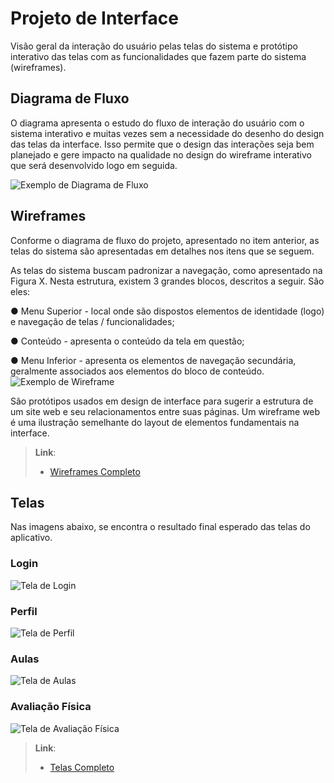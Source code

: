 # Projeto de Interface

Visão geral da interação do usuário pelas telas do sistema e protótipo interativo das telas com as funcionalidades que fazem parte do sistema (wireframes).

## Diagrama de Fluxo

O diagrama apresenta o estudo do fluxo de interação do usuário com o sistema interativo e muitas vezes sem a necessidade do desenho do design das telas da interface. Isso permite que o design das interações seja bem planejado e gere impacto na qualidade no design do wireframe interativo que será desenvolvido logo em seguida.

![Exemplo de Diagrama de Fluxo](img/DiagramaFluxoCrossfitme.PNG)

## Wireframes

Conforme o diagrama de fluxo do projeto, apresentado no item anterior, as telas do sistema são apresentadas em detalhes nos itens que se seguem.

As telas do sistema buscam padronizar a navegação, como apresentado na Figura X. Nesta estrutura, existem 3 grandes blocos, descritos a seguir. São eles:

● Menu Superior - local onde são dispostos elementos de identidade (logo) e navegação de telas / funcionalidades;

● Conteúdo - apresenta o conteúdo da tela em questão;

● Menu Inferior - apresenta os elementos de navegação secundária, geralmente associados aos elementos do bloco de conteúdo.  
![Exemplo de Wireframe](img/WireframeCrossfitme.PNG)

São protótipos usados em design de interface para sugerir a estrutura de um site web e seu relacionamentos entre suas páginas. Um wireframe web é uma ilustração semelhante do layout de elementos fundamentais na interface.

> **Link**:
>
> -   [Wireframes Completo](https://wireframepro.mockflow.com/view/crossfitme)

## Telas

Nas imagens abaixo, se encontra o resultado final esperado das telas do aplicativo.

### Login

![Tela de Login](img/telas/Login.png)

### Perfil

![Tela de Perfil](img/telas/Perfil.png)

### Aulas

![Tela de Aulas](img/telas/Aula.png)

### Avaliação Física

![Tela de Avaliação Física](img/telas/Relatorio.png)

> **Link**:
>
> -   [Telas Completo](https://www.figma.com/file/DiGiQW5vvrzUdnCab59KmP/CrossFitMe?node-id=217%3A2)
